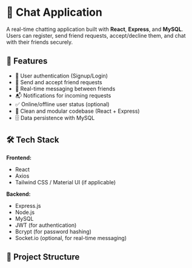 # 💬 Chat Application

A real-time chatting application built with **React**, **Express**, and **MySQL**. Users can register, send friend requests, accept/decline them, and chat with their friends securely.

## 🚀 Features

- 🔐 User authentication (Signup/Login)
- 👥 Send and accept friend requests
- 💬 Real-time messaging between friends
- 📬 Notifications for incoming requests
- ✅ Online/offline user status (optional)
- 🧩 Clean and modular codebase (React + Express)
- 🗄️ Data persistence with MySQL

## 🛠️ Tech Stack

**Frontend:**  
- React  
- Axios  
- Tailwind CSS / Material UI (if applicable)

**Backend:**  
- Express.js  
- Node.js  
- MySQL  
- JWT (for authentication)  
- Bcrypt (for password hashing)  
- Socket.io (optional, for real-time messaging)

## 📁 Project Structure

